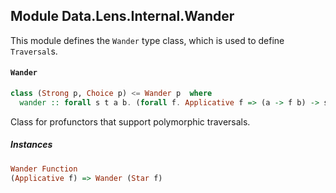 ## Module Data.Lens.Internal.Wander

This module defines the `Wander` type class, which is used to define
`Traversal`s.

#### `Wander`

``` purescript
class (Strong p, Choice p) <= Wander p  where
  wander :: forall s t a b. (forall f. Applicative f => (a -> f b) -> s -> f t) -> p a b -> p s t
```

Class for profunctors that support polymorphic traversals.

##### Instances
``` purescript
Wander Function
(Applicative f) => Wander (Star f)
```


